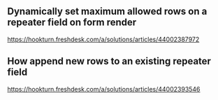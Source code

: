 ## Dynamically set maximum allowed rows on a repeater field on form render

https://hookturn.freshdesk.com/a/solutions/articles/44002387972

## How append new rows to an existing repeater field

https://hookturn.freshdesk.com/a/solutions/articles/44002393546